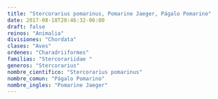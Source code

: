 ```yaml
---
title: "Stercorarius pomarinus, Pomarine Jaeger, Págalo Pomarino"
date: 2017-08-18T20:46:32-06:00
draft: false
reinos: "Animalia"
divisiones: "Chordata"
clases: "Aves"
ordenes: "Charadriiformes"
familias: "Stercorariidae "
generos: "Stercorarius"
nombre_cientifico: "Stercorarius pomarinus"
nombre_comun: "Págalo Pomarino"
nombre_ingles: "Pomarine Jaeger"
---
```

